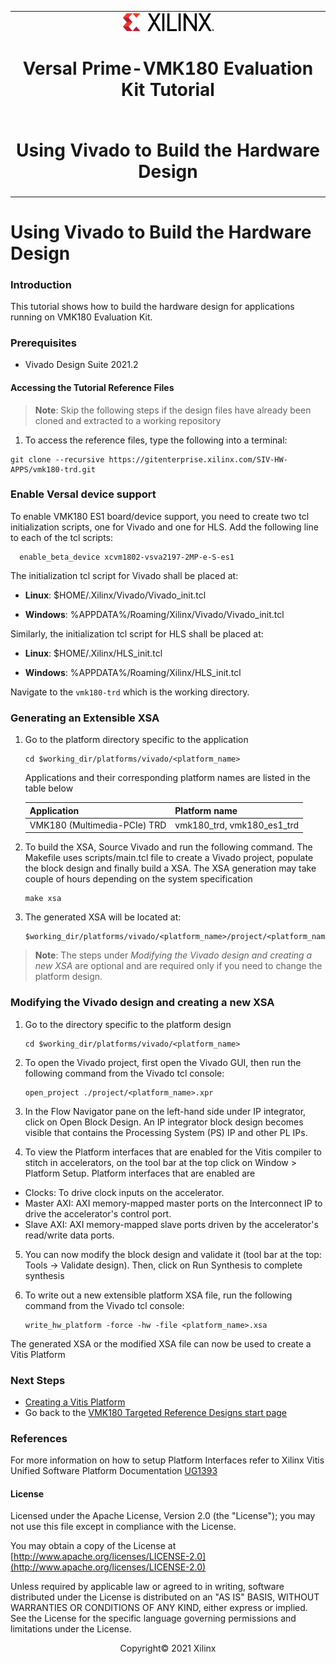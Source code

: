 <table class="sphinxhide">
 <tr>
   <td align="center"><img src="media/xilinx-logo.png" width="30%"/><h1> Versal Prime-VMK180 Evaluation Kit Tutorial</h1>
   </td>
 </tr>
 <tr>
 <td align="center"><h1>Using Vivado to Build the Hardware Design</h1>

 </td>
 </tr>
</table>

Using Vivado to Build the Hardware Design
================================================

### Introduction
 
This tutorial shows how to build the hardware design for applications running on VMK180 Evaluation Kit.

### Prerequisites

* Vivado Design Suite 2021.2

#### Accessing the Tutorial Reference Files

>**Note**: Skip the following steps if the design files have already been cloned and extracted to a working repository

1. To access the reference files, type the following into a terminal:

 ```
git clone --recursive https://gitenterprise.xilinx.com/SIV-HW-APPS/vmk180-trd.git

```

### Enable Versal device support

   To enable VMK180 ES1 board/device support, you need to create two tcl initialization
   scripts, one for Vivado and one for HLS. Add the following line to each of
   the tcl scripts:

```
  enable_beta_device xcvm1802-vsva2197-2MP-e-S-es1
```

   The initialization tcl script for Vivado shall be placed at:

   * **Linux**: $HOME/.Xilinx/Vivado/Vivado_init.tcl

   * **Windows**: %APPDATA%/Roaming/Xilinx/Vivado/Vivado_init.tcl

   Similarly, the initialization tcl script for HLS shall be placed at:

   * **Linux**: $HOME/.Xilinx/HLS_init.tcl

   * **Windows**: %APPDATA%/Roaming/Xilinx/HLS_init.tcl

 Navigate to the `vmk180-trd` which is the working directory.

### Generating an Extensible XSA

1. Go to the platform directory specific to the application

   ```
   cd $working_dir/platforms/vivado/<platform_name>
   ```

   Applications and their corresponding platform names are listed in the table below

   |Application |Platform name|
   |----|----|
   |VMK180 (Multimedia-PCIe) TRD |vmk180_trd, vmk180_es1_trd|


2. To build the XSA, Source Vivado and run the following command. The Makefile uses scripts/main.tcl file to create a Vivado project, populate the block design and finally build a XSA. The XSA generation may take couple of hours depending on the system specification

   ```
   make xsa
   ```

3. The generated XSA will be located at:

   ```
   $working_dir/platforms/vivado/<platform_name>/project/<platform_name>.xsa
   ```


>**Note**: The steps under *Modifying the Vivado design and creating a new XSA* are optional and are required only if you need to change the platform design. 


### Modifying the Vivado design and creating a new XSA

1. Go to the directory specific to the platform design

   ```
   cd $working_dir/platforms/vivado/<platform_name>
   ```

2. To open the Vivado project, first open the Vivado GUI, then run the following command from the Vivado tcl console:

   ```
   open_project ./project/<platform_name>.xpr
   ```

3. In the Flow Navigator pane on the left-hand side under IP integrator, click on Open Block Design. An IP integrator block design becomes visible that contains the Processing System (PS) IP and other PL IPs.

4. To view the Platform interfaces that are enabled for the Vitis compiler to stitch in accelerators, on the tool bar at the top click on Window > Platform Setup. Platform interfaces that are enabled are

* Clocks: To drive clock inputs on the accelerator.
* Master AXI: AXI memory-mapped master ports on the Interconnect IP to drive the accelerator's control port.
* Slave AXI: AXI memory-mapped slave ports driven by the accelerator's read/write data ports.


5. You can now modify the block design and validate it (tool bar at the top: Tools → Validate design). Then, click on Run Synthesis to complete synthesis

6. To write out a new extensible platform XSA file, run the following command from the Vivado tcl console:

   ```
   write_hw_platform -force -hw -file <platform_name>.xsa
   ```


The generated XSA or the modified XSA file can now be used to create a Vitis Platform

### Next Steps

* [Creating a Vitis Platform](build_vitis_platform.md)
* Go back to the [VMK180 Targeted Reference Designs start page](../index.html)

### References

For more information on how to setup Platform Interfaces refer to Xilinx Vitis Unified Software Platform Documentation [UG1393](https://www.xilinx.com/support/documentation/sw_manuals/xilinx2020_2/ug1393-vitis-application-acceleration.pdf)

#### License

Licensed under the Apache License, Version 2.0 (the "License"); you may not use this file except in compliance with the License.

You may obtain a copy of the License at
[http://www.apache.org/licenses/LICENSE-2.0](http://www.apache.org/licenses/LICENSE-2.0)


Unless required by applicable law or agreed to in writing, software distributed under the License is distributed on an "AS IS" BASIS, WITHOUT WARRANTIES OR CONDITIONS OF ANY KIND, either express or implied. See the License for the specific language governing permissions and limitations under the License.

<p align="center">Copyright&copy; 2021 Xilinx</p>
